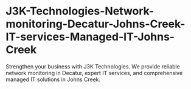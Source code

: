 # J3K-Technologies-Network-monitoring-Decatur-Johns-Creek-IT-services-Managed-IT-Johns-Creek
Strengthen your business with J3K Technologies. We provide reliable network monitoring in Decatur, expert IT services, and comprehensive managed IT solutions in Johns Creek.
